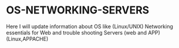 # OS-NETWORKING-SERVERS
Here I will update information about OS like (Linux/UNIX)  Networking essentials for Web and trouble shooting Servers (web and APP)(Linux,APPACHE)
